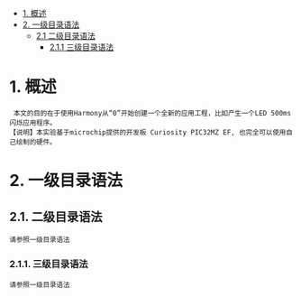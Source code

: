 * [1. 概述](#1-概述)
* [2. 一级目录语法](#2-一级目录语法)  
  * [2.1 二级目录语法](#21-二级目录语法)
    * [2.1.1 三级目录语法](#211-三级目录语法)

# 1. 概述 
     本文的目的在于使用Harmony从“0”开始创建一个全新的应用工程，比如产生一个LED 500ms闪烁应用程序。
    【说明】本实验基于microchip提供的开发板 Curiosity PIC32MZ EF, 也完全可以使用自己绘制的硬件。
    

# 2. 一级目录语法


## 2.1. 二级目录语法
    请参照一级目录语法


### 2.1.1. 三级目录语法
    请参照一级目录语法


